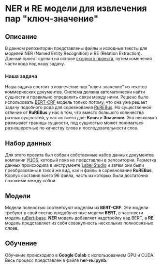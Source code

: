 # NER и RE модели для извлечения пар "ключ-значение"

## Описание
В данном репозитории представлены файлы и исходные тексты для моделей NER (Named Entity Recognition) и RE (Relation Extraction).
Данный проект сделан на основе [сходного проекта](https://github.com/borisshapa/bert-crf), путем изменения части кода под нашу задачу.

### Наша задача
Наша задача состоит в извлечение пар "ключ-значение" из текстов коммерческих документов. Система должна автоматически найти сущности и правильно определить связи между ними.
Решено было использовать [BERT-CRF](https://github.com/borisshapa/bert-crf) модель только потому, что она уже решает задачу подобного рода для соревнования [RuREBus](https://github.com/dialogue-evaluation/RuREBus). Но существенное отличие от **RuREBus** у нас в том, что вместо большого количества разных сущностей, у нас их всего две: **Ключ** и **Значение**. Это несколько размывает границы сущности, под сущностью может пониматься разношерстные по качеству слова и последовательности слов.

## Набор данных
Для этого проекта был собран собственные набор данных документов компании [УЦСБ](https://www.ussc.ru/), который пока не представлен в репозитории. Разметка данных происходила в инструменте [Label Studio](https://labelstud.io/) и затем они были преобразованы в такой же вид, как и файлы в соревнование **RuREBus**. Корпус составил всего 96 файла, часть из которых были достаточно похожими между собой.

## Модели
Модели полностью соответсуют моделям из **BERT-CRF**. Эти модели требуют в свой состав предобученные модели **BERT**, в частности модель [ruBert-base](https://huggingface.co/ai-forever/ruBert-base). **NER** модель добавляет надстройку над BERT, а **RE** модель представляет из себя совокупность нескольких полносвязных слоев.

## Обучение
Обучение происходило в **Google Colab** с использованием GPU и CUDA. Весь процесс представлен в файле **ner-re.ipynb**.
